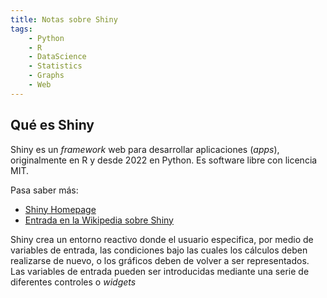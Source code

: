 ```yaml
---
title: Notas sobre Shiny
tags:
    - Python
    - R
    - DataScience
    - Statistics
    - Graphs
    - Web
---
```


## Qué es Shiny

Shiny es un _framework_ web para desarrollar aplicaciones (_apps_), originalmente en R y
desde 2022 en Python. Es software libre con licencia MIT.

Pasa saber más:

- [Shiny Homepage](https://shiny.rstudio.com/)
- [Entrada en la Wikipedia sobre Shiny](https://en.wikipedia.org/wiki/Shiny_(web_framework))

Shiny crea un entorno reactivo donde el usuario especifica, por medio de variables de
entrada, las condiciones bajo las cuales los cálculos deben realizarse de nuevo, o los
gráficos deben de volver a ser representados. Las variables de entrada pueden ser
introducidas mediante una serie de diferentes controles o _widgets_

